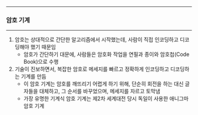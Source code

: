 -----
### 암호 기계
-----
1. 암호는 상대적으로 간단한 알고리즘에서 시작했는데, 사람이 직접 인코딩하고 디코딩해야 했기 때문임
   - 암호가 간단하기 대문에, 사람들은 암호화 작업을 연필과 종이와 암호첩(Code Book)으로 수행
2. 기술이 진보하면서, 복잡한 암호로 메세지를 빠르고 정확하게 인코딩하고 디코딩하는 기계를 만듬
   - 이 암호 기계는 암호를 깨뜨리기 어렵게 하기 위해, 단순히 회전을 하는 대신 글자들을 대체하고, 그 순서를 바꾸었으며, 메세지를 자르고 토막냄
   - 가장 유명한 기계식 암호 기계는 제2차 세계대전 당시 독일이 사용한 애니그마 암호 기계
